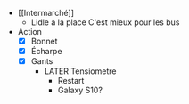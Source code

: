 - [[Intermarché]]
	- Lidle a la place
	  C'est mieux pour les bus
- Action
  * [x] Bonnet
  * [x] Écharpe
  * [x] Gants
	- LATER Tensiometre
		- Restart
		- Galaxy S10?